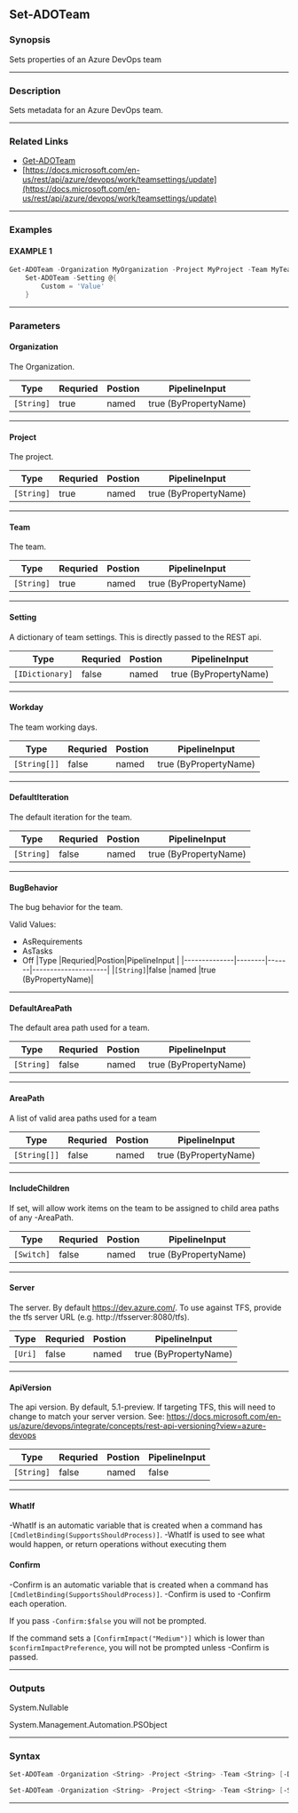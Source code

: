 
Set-ADOTeam
-----------
### Synopsis
Sets properties of an Azure DevOps team

---
### Description

Sets metadata for an Azure DevOps team.

---
### Related Links
* [Get-ADOTeam](Get-ADOTeam.md)
* [https://docs.microsoft.com/en-us/rest/api/azure/devops/work/teamsettings/update](https://docs.microsoft.com/en-us/rest/api/azure/devops/work/teamsettings/update)
---
### Examples
#### EXAMPLE 1
```PowerShell
Get-ADOTeam -Organization MyOrganization -Project MyProject -Team MyTeam |
    Set-ADOTeam -Setting @{
        Custom = 'Value'
    }
```

---
### Parameters
#### **Organization**

The Organization.



|Type          |Requried|Postion|PipelineInput        |
|--------------|--------|-------|---------------------|
|```[String]```|true    |named  |true (ByPropertyName)|
---
#### **Project**

The project.



|Type          |Requried|Postion|PipelineInput        |
|--------------|--------|-------|---------------------|
|```[String]```|true    |named  |true (ByPropertyName)|
---
#### **Team**

The team.



|Type          |Requried|Postion|PipelineInput        |
|--------------|--------|-------|---------------------|
|```[String]```|true    |named  |true (ByPropertyName)|
---
#### **Setting**

A dictionary of team settings.  This is directly passed to the REST api.



|Type               |Requried|Postion|PipelineInput        |
|-------------------|--------|-------|---------------------|
|```[IDictionary]```|false   |named  |true (ByPropertyName)|
---
#### **Workday**

The team working days.



|Type            |Requried|Postion|PipelineInput        |
|----------------|--------|-------|---------------------|
|```[String[]]```|false   |named  |true (ByPropertyName)|
---
#### **DefaultIteration**

The default iteration for the team.



|Type          |Requried|Postion|PipelineInput        |
|--------------|--------|-------|---------------------|
|```[String]```|false   |named  |true (ByPropertyName)|
---
#### **BugBehavior**

The bug behavior for the team.



Valid Values:

* AsRequirements
* AsTasks
* Off
|Type          |Requried|Postion|PipelineInput        |
|--------------|--------|-------|---------------------|
|```[String]```|false   |named  |true (ByPropertyName)|
---
#### **DefaultAreaPath**

The default area path used for a team.



|Type          |Requried|Postion|PipelineInput        |
|--------------|--------|-------|---------------------|
|```[String]```|false   |named  |true (ByPropertyName)|
---
#### **AreaPath**

A list of valid area paths used for a team



|Type            |Requried|Postion|PipelineInput        |
|----------------|--------|-------|---------------------|
|```[String[]]```|false   |named  |true (ByPropertyName)|
---
#### **IncludeChildren**

If set, will allow work items on the team to be assigned to child area paths of any -AreaPath.



|Type          |Requried|Postion|PipelineInput        |
|--------------|--------|-------|---------------------|
|```[Switch]```|false   |named  |true (ByPropertyName)|
---
#### **Server**

The server.  By default https://dev.azure.com/.
To use against TFS, provide the tfs server URL (e.g. http://tfsserver:8080/tfs).



|Type       |Requried|Postion|PipelineInput        |
|-----------|--------|-------|---------------------|
|```[Uri]```|false   |named  |true (ByPropertyName)|
---
#### **ApiVersion**

The api version.  By default, 5.1-preview.
If targeting TFS, this will need to change to match your server version.
See: https://docs.microsoft.com/en-us/azure/devops/integrate/concepts/rest-api-versioning?view=azure-devops



|Type          |Requried|Postion|PipelineInput|
|--------------|--------|-------|-------------|
|```[String]```|false   |named  |false        |
---
#### **WhatIf**
-WhatIf is an automatic variable that is created when a command has ```[CmdletBinding(SupportsShouldProcess)]```.
-WhatIf is used to see what would happen, or return operations without executing them
#### **Confirm**
-Confirm is an automatic variable that is created when a command has ```[CmdletBinding(SupportsShouldProcess)]```.
-Confirm is used to -Confirm each operation.
    
If you pass ```-Confirm:$false``` you will not be prompted.
    
    
If the command sets a ```[ConfirmImpact("Medium")]``` which is lower than ```$confirmImpactPreference```, you will not be prompted unless -Confirm is passed.

---
### Outputs
System.Nullable


System.Management.Automation.PSObject


---
### Syntax
```PowerShell
Set-ADOTeam -Organization <String> -Project <String> -Team <String> [-DefaultAreaPath <String>] [-AreaPath <String[]>] [-IncludeChildren] [-Server <Uri>] [-ApiVersion <String>] [-WhatIf] [-Confirm] [<CommonParameters>]
```
```PowerShell
Set-ADOTeam -Organization <String> -Project <String> -Team <String> [-Setting <IDictionary>] [-Workday <String[]>] [-DefaultIteration <String>] [-BugBehavior <String>] [-Server <Uri>] [-ApiVersion <String>] [-WhatIf] [-Confirm] [<CommonParameters>]
```
---


